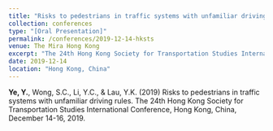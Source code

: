 ```yaml
---
title: "Risks to pedestrians in traffic systems with unfamiliar driving rules"
collection: conferences
type: "[Oral Presentation]"
permalink: /conferences/2019-12-14-hksts
venue: The Mira Hong Kong
excerpt: "The 24th Hong Kong Society for Transportation Studies International Conference, Hong Kong, China, December 14-16, 2019."
date: 2019-12-14
location: "Hong Kong, China"
---
```


**Ye, Y.**, Wong, S.C., Li, Y.C., & Lau, Y.K. (2019) Risks to pedestrians in traffic systems with unfamiliar driving rules. The 24th Hong Kong Society for Transportation Studies International Conference, Hong Kong, China, December 14-16, 2019.
